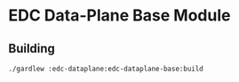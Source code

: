 # EDC Data-Plane Base Module

## Building

```shell
./gardlew :edc-dataplane:edc-dataplane-base:build
```
